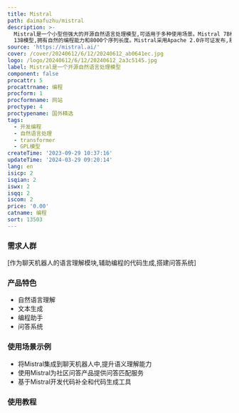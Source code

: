 ```yaml
---
title: Mistral
path: daimafuzhu/mistral
description: >-
  Mistral是一个小型但强大的开源自然语言处理模型,可适用于多种使用场景。Mistral 7B模型性能优于Llama 2
  13B模型,拥有自然的编程能力和8000个序列长度。Mistral采用Apache 2.0许可证发布,易于在任何云端和个人电脑GPU上部署使用。
source: 'https://mistral.ai/'
cover: /cover/20240612/6/12/20240612_ab0641ec.jpg
logo: /logo/20240612/6/12/20240612_2a3c5145.jpg
label: Mistral是一个开源自然语言处理模型
component: false
procattr: 5
procattrname: 编程
procform: 1
procformname: 网站
proctype: 4
proctypename: 国外精选
tags:
  - 开发编程
  - 自然语言处理
  - transformer
  - GPL模型
createTime: '2023-09-29 10:37:16'
updateTime: '2024-03-29 09:20:14'
lang: en
isicp: 2
isqian: 2
iswx: 2
isqq: 2
iscom: 2
price: '0.00'
catname: 编程
sort: 13503
---
```




### 需求人群
[作为聊天机器人的语言理解模块,辅助编程的代码生成,搭建问答系统]

### 产品特色
- 自然语言理解
- 文本生成
- 编程助手
- 问答系统

### 使用场景示例
- 将Mistral集成到聊天机器人中,提升语义理解能力
- 使用Mistral为社区问答产品提供问答匹配服务
- 基于Mistral开发代码补全和代码生成工具

### 使用教程


  
